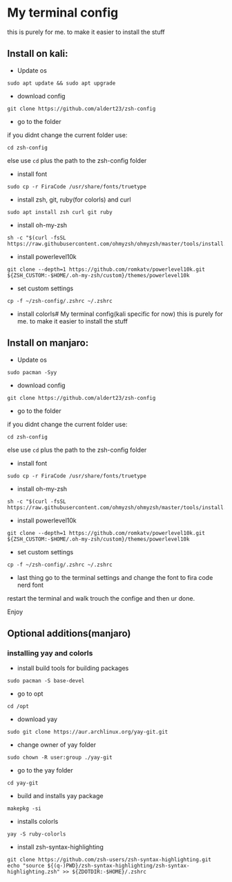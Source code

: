 # My terminal config
this is purely for me. to make it easier to install the stuff

## Install on kali:


* Update os
```shell
sudo apt update && sudo apt upgrade
```
* download config
```shell
git clone https://github.com/aldert23/zsh-config
```
* go to the folder

if you didnt change the current folder use:
```shell
cd zsh-config
```
else use ```cd``` plus the path to the zsh-config folder
* install font
```shell
sudo cp -r FiraCode /usr/share/fonts/truetype
```
* install zsh, git, ruby(for colorls) and curl
```shell
sudo apt install zsh curl git ruby
```
* install oh-my-zsh
```shell
sh -c "$(curl -fsSL https://raw.githubusercontent.com/ohmyzsh/ohmyzsh/master/tools/install.sh)"
```
* install powerlevel10k
```shell
git clone --depth=1 https://github.com/romkatv/powerlevel10k.git ${ZSH_CUSTOM:-$HOME/.oh-my-zsh/custom}/themes/powerlevel10k
```

* set custom settings
```shell
cp -f ~/zsh-config/.zshrc ~/.zshrc
```

* install colorls# My terminal config(kali specific for now)
this is purely for me. to make it easier to install the stuff



## Install on manjaro:


* Update os
```shell
sudo pacman -Syy
```

* download config
```shell
git clone https://github.com/aldert23/zsh-config
```

* go to the folder

if you didnt change the current folder use:
```shell
cd zsh-config
```

else use ```cd``` plus the path to the zsh-config folder

* install font
```shell
sudo cp -r FiraCode /usr/share/fonts/truetype
```

* install oh-my-zsh
```shell
sh -c "$(curl -fsSL https://raw.githubusercontent.com/ohmyzsh/ohmyzsh/master/tools/install.sh)"
```

* install powerlevel10k
```shell
git clone --depth=1 https://github.com/romkatv/powerlevel10k.git ${ZSH_CUSTOM:-$HOME/.oh-my-zsh/custom}/themes/powerlevel10k
```

* set custom settings
```shell
cp -f ~/zsh-config/.zshrc ~/.zshrc
```

* last thing
go to the terminal settings and change the font to fira code nerd font


restart the terminal and walk trouch the confige and then ur done.

Enjoy

## Optional additions(manjaro)

### installing yay and colorls

* install build tools for building packages
```shell
sudo pacman -S base-devel
```

* go to opt
```shell
cd /opt
```

* download yay
```shell
sudo git clone https://aur.archlinux.org/yay-git.git
```

* change owner of yay folder
```shell
sudo chown -R user:group ./yay-git
```

* go to the yay folder
```shell
cd yay-git
```

* build and installs yay package
```shell
makepkg -si
```

* installs colorls
```shell
yay -S ruby-colorls
```

* install zsh-syntax-highlighting
```shell
git clone https://github.com/zsh-users/zsh-syntax-highlighting.git
echo "source ${(q-)PWD}/zsh-syntax-highlighting/zsh-syntax-highlighting.zsh" >> ${ZDOTDIR:-$HOME}/.zshrc
```
